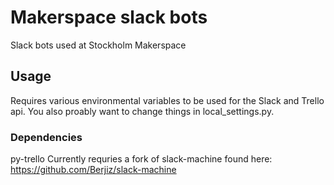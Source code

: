 # Makerspace slack bots

Slack bots used at Stockholm Makerspace

## Usage

Requires various environmental variables to be used for the Slack and Trello api.
You also proably want to change things in local_settings.py.

### Dependencies

py-trello
Currently requries a fork of slack-machine found here: https://github.com/Berjiz/slack-machine

